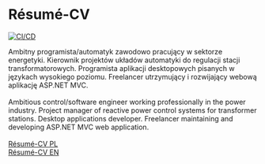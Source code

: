 # Résumé-CV
[![CI/CD](https://github.com/PierreSimonDeLaplace/Resume-CV/actions/workflows/build_and_deploy.yml/badge.svg)](https://github.com/PierreSimonDeLaplace/Resume-CV/actions/workflows/build_and_deploy.yml)<br>

Ambitny programista/automatyk zawodowo pracujący w sektorze energetyki. Kierownik projektów układów automatyki do regulacji stacji transformatorowych. Programista aplikacji desktopowych pisanych w językach wysokiego poziomu. Freelancer utrzymujący i rozwijający webową aplikację ASP.NET MVC.<br><br>
Ambitious control/software engineer working professionally in the power industry. Project manager of reactive power control systems for transformer stations. Desktop applications developer. Freelancer maintaining and developing ASP.NET MVC web application.<br><br>
<a href="https://pierresimondelaplace.github.io/Resume-CV/resume-cv.pdf">Résumé-CV PL</a><br>
<a href="https://pierresimondelaplace.github.io/Resume-CV/resume-cv_en.pdf">Résumé-CV EN</a>